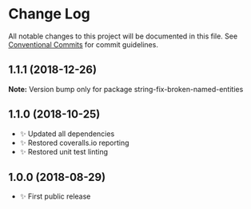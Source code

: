 # Change Log

All notable changes to this project will be documented in this file.
See [Conventional Commits](https://conventionalcommits.org) for commit guidelines.

## 1.1.1 (2018-12-26)

**Note:** Version bump only for package string-fix-broken-named-entities





## 1.1.0 (2018-10-25)

- ✨ Updated all dependencies
- ✨ Restored coveralls.io reporting
- ✨ Restored unit test linting

## 1.0.0 (2018-08-29)

- ✨ First public release
